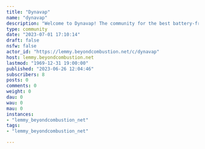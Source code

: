 ```yaml
---
title: "Dynavap" 
name: "dynavap"
description: "Welcome to Dynavap! The community for the best battery-free TED (Thermal Extraction Device) on the market. We are an unofficial, fan-driven community of connoisseurs."
type: community
date: "2023-07-01 17:10:14"
draft: false
nsfw: false
actor_id: "https://lemmy.beyondcombustion.net/c/dynavap"
host: lemmy.beyondcombustion.net
lastmod: "1969-12-31 19:00:00"
published: "2023-06-26 12:04:46"
subscribers: 8
posts: 0
comments: 0
weight: 0
dau: 0
wau: 0
mau: 0
instances:
- "lemmy_beyondcombustion_net"
tags: 
- "lemmy_beyondcombustion_net"

---
```

